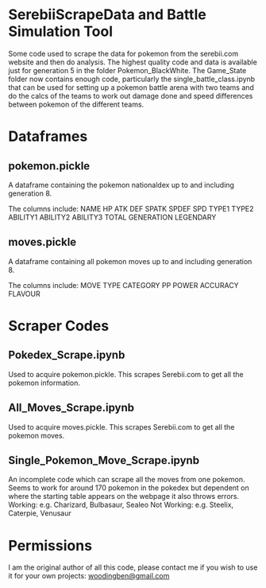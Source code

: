 # SerebiiScrapeData and Battle Simulation Tool
Some code used to scrape the data for pokemon from the serebii.com website and then do analysis. The highest quality code and data is available just for generation 5 in the folder Pokemon_BlackWhite. The Game_State folder now contains enough code, particularly the single_battle_class.ipynb that can be used for setting up a pokemon battle arena with two teams and do the calcs of the teams to work out damage done and speed differences between pokemon of the different teams.

# Dataframes

## pokemon.pickle
A dataframe containing the pokemon nationaldex up to and including generation 8. 

The columns include:
NAME	HP	ATK	DEF	SPATK	SPDEF	SPD	TYPE1	TYPE2	ABILITY1	ABILITY2	ABILITY3	TOTAL	GENERATION	LEGENDARY

## moves.pickle
A dataframe containing all pokemon moves up to and including generation 8.

The columns include:
MOVE	TYPE	CATEGORY	PP	POWER	ACCURACY	FLAVOUR

# Scraper Codes

## Pokedex_Scrape.ipynb
Used to acquire pokemon.pickle. This scrapes Serebii.com to get all the pokemon information.

## All_Moves_Scrape.ipynb
Used to acquire moves.pickle. This scrapes Serebii.com to get all the pokemon moves.

## Single_Pokemon_Move_Scrape.ipynb
An incomplete code which can scrape all the moves from one pokemon. Seems to work for around 170 pokemon in the pokedex but dependent on where the starting table appears on the webpage it also throws errors.
Working: e.g. Charizard, Bulbasaur, Sealeo
Not Working: e.g. Steelix, Caterpie, Venusaur

# Permissions
I am the original author of all this code, please contact me if you wish to use it for your own projects: woodingben@gmail.com
